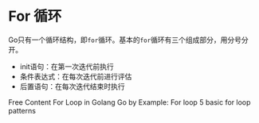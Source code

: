 # For 循环

Go只有一个循环结构，即`for`循环。基本的`for`循环有三个组成部分，用分号分开。

- init语句：在第一次迭代前执行
- 条件表达式：在每次迭代前进行评估
- 后置语句：在每次迭代结束时执行

<ResourceGroupTitle>Free Content</ResourceGroupTitle>
<BadgeLink colorScheme='yellow' badgeText='Read' href='https://go.dev/tour/flowcontrol/1'>For Loop in Golang</BadgeLink>
<BadgeLink colorScheme='yellow' badgeText='Read' href='https://gobyexample.com/for'>Go by Example: For loop</BadgeLink>
<BadgeLink colorScheme='yellow' badgeText='Read' href='https://yourbasic.org/golang/for-loop/'>5 basic for loop patterns</BadgeLink>
